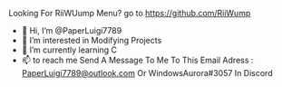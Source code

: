 Looking For RiiWUump Menu? go to https://github.com/RiiWump
- 👋 Hi, I’m @PaperLuigi7789
- 👀 I’m interested in Modifying Projects
- 🌱 I’m currently learning C
- 📫 to reach me Send A Message To Me To This Email Adress : PaperLuigi7789@outlook.com Or WindowsAurora#3057 In Discord

<!---
PaperLuigi7789/PaperLuigi7789 is a ✨ special ✨ repository because its `README.md` (this file) appears on your GitHub profile.
You can click the Preview link to take a look at your changes.
--->
